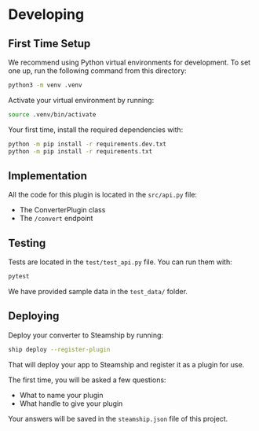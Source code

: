 # Developing

## First Time Setup

We recommend using Python virtual environments for development.
To set one up, run the following command from this directory:

```bash
python3 -m venv .venv
```

Activate your virtual environment by running:

```bash
source .venv/bin/activate
```

Your first time, install the required dependencies with:

```bash
python -m pip install -r requirements.dev.txt
python -m pip install -r requirements.txt
```

## Implementation

All the code for this plugin is located in the `src/api.py` file:

* The ConverterPlugin class
* The `/convert` endpoint

## Testing

Tests are located in the `test/test_api.py` file. You can run them with:

```bash
pytest
```

We have provided sample data in the `test_data/` folder.

## Deploying

Deploy your converter to Steamship by running:

```bash
ship deploy --register-plugin
```

That will deploy your app to Steamship and register it as a plugin for use.

The first time, you will be asked a few questions:
* What to name your plugin
* What handle to give your plugin

Your answers will be saved in the `steamship.json` file of this project.